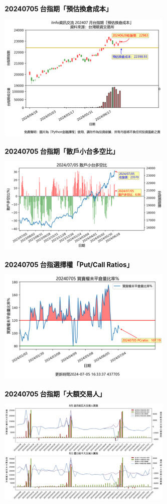 ## 20240705 台指期「預估換倉成本」
![](images/txfcost.png)

## 20240705 台指期「散戶小台多空比」
![](images/bbiri.png)

## 20240705 台指選擇權「Put/Call Ratios」
![](images/pcratio.png)

## 20240705 台指期「大額交易人」
![](images/blocktrade.png)

